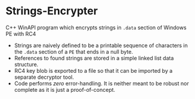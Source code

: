 # Strings-Encrypter
C++ WinAPI program which encrypts strings in `.data` section of Windows PE with RC4

- Strings are naively defined to be a printable sequence of characters in the `.data` section of a `PE` that ends in a null byte.
- References to found strings are stored in a simple linked list data structure.
- RC4 key blob is exported to a file so that it can be imported by a separate decryptor tool.
- Code performs _zero_ error-handling. It is neither meant to be robust nor complete as it is just a proof-of-concept.
